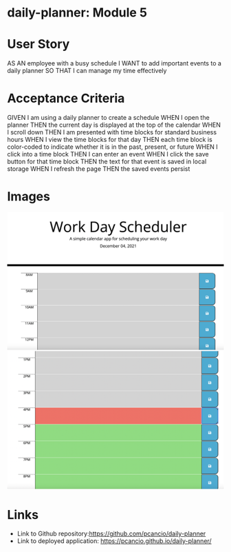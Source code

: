 # daily-planner: Module 5 
# User Story
AS AN employee with a busy schedule
I WANT to add important events to a daily planner
SO THAT I can manage my time effectively
# Acceptance Criteria
GIVEN I am using a daily planner to create a schedule
WHEN I open the planner
THEN the current day is displayed at the top of the calendar
WHEN I scroll down
THEN I am presented with time blocks for standard business hours
WHEN I view the time blocks for that day
THEN each time block is color-coded to indicate whether it is in the past, present, or future
WHEN I click into a time block
THEN I can enter an event
WHEN I click the save button for that time block
THEN the text for that event is saved in local storage
WHEN I refresh the page
THEN the saved events persist
# Images

<img src ="assets/images/currentday.png">

<img src ="assets/images/colorspastpresentfuture.png">

# Links

- Link to Github repository:https://github.com/pcancio/daily-planner
- Link to deployed application:  https://pcancio.github.io/daily-planner/


